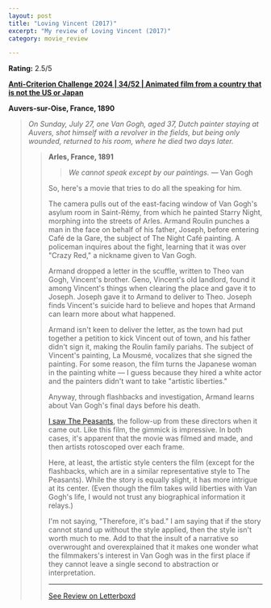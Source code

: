 ```yaml
---
layout: post
title: "Loving Vincent (2017)"
excerpt: "My review of Loving Vincent (2017)"
category: movie_review

---
```


**Rating:** 2.5/5

<b><a href="https://boxd.it/qBmUY/detail">Anti-Criterion Challenge 2024 | 34/52 | Animated film from a country that is not the US or Japan</a></b>

<b>Auvers-sur-Oise, France, 1890</b>
<blockquote><i>On Sunday, July 27, one Van Gogh, aged 37, Dutch painter staying at Auvers, shot himself with a revolver in the fields, but being only wounded, returned to his room, where he died two days later.</i><blockquote>

<b>Arles, France, 1891</b>
<blockquote><i>We cannot speak except by our paintings.</i> — Van Gogh</blockquote>

So, here's a movie that tries to do all the speaking for him.

The camera pulls out of the east-facing window of Van Gogh's asylum room in Saint-Rémy, from which he painted Starry Night, morphing into the streets of Arles. Armand Roulin punches a man in the face on behalf of his father, Joseph, before entering Café de la Gare, the subject of The Night Café painting. A policeman inquires about the fight, learning that it was over "Crazy Red," a nickname given to Van Gogh.

Armand dropped a letter in the scuffle, written to Theo van Gogh, Vincent's brother. Geno, Vincent's old landlord, found it among Vincent's things when clearing the place and gave it to Joseph. Joseph gave it to Armand to deliver to Theo. Joseph finds Vincent's suicide hard to believe and hopes that Armand can learn more about what happened.

Armand isn't keen to deliver the letter, as the town had put together a petition to kick Vincent out of town, and his father didn't sign it, making the Roulin family pariahs. The subject of Vincent's painting, La Mousmé, vocalizes that she signed the painting. For some reason, the film turns the Japanese woman in the painting white — I guess because they hired a white actor and the painters didn't want to take "artistic liberties." 

Anyway, through flashbacks and investigation, Armand learns about Van Gogh's final days before his death.

<a href="https://boxd.it/69nxzt">I saw The Peasants</a>, the follow-up from these directors when it came out. Like this film, the gimmick is impressive. In both cases, it's apparent that the movie was filmed and made, and then artists rotoscoped over each frame. 

Here, at least, the artistic style centers the film (except for the flashbacks, which are in a similar representative style to The Peasants). While the story is equally slight, it has more intrigue at its center. (Even though the film takes wild liberties with Van Gogh's life, I would not trust any biographical information it relays.)

I'm not saying, "Therefore, it's bad." I am saying that if the story cannot stand up without the style applied, then the style isn't worth much to me. Add to that the insult of a narrative so overwrought and overexplained that it makes one wonder what the filmmakers's interest in Van Gogh was in the first place if they cannot leave a single second to abstraction or interpretation.

<hr>

[See Review on Letterboxd](https://boxd.it/8H8AtP)
